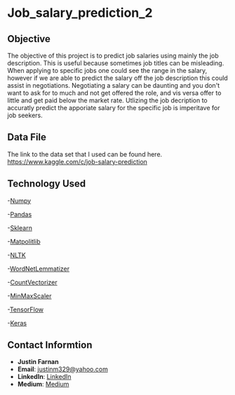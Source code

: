 # Job_salary_prediction_2


## Objective

The objective of this project is to predict job salaries using mainly the job description. This is useful because sometimes job titles can be misleading. When applying to specific jobs one could see the range in the salary, however if we are able to predict the salary off the job description this could assist in negotiations. Negotiating a salary can be daunting and you don't want to ask for to much and not get offered the role, and vis versa offer to little and get paid below the market rate. Utlizing the job decription to accuratly predict the apporiate salary for the specific job is imperitave for job seekers.

## Data File

The link to the data set that I used can be found here.
https://www.kaggle.com/c/job-salary-prediction

## Technology Used

-[Numpy](https://numpy.org/)

-[Pandas](https://pandas.pydata.org/)

-[Sklearn](https://scikit-learn.org/stable/)

-[Matpolitlib](https://matplotlib.org/)

-[NLTK](https://www.nltk.org/)

-[WordNetLemmatizer](https://www.kite.com/python/docs/nltk.WordNetLemmatizer)

-[CountVectorizer](https://scikit-learn.org/stable/modules/generated/sklearn.feature_extraction.text.CountVectorizer.html)

-[MinMaxScaler](https://scikit-learn.org/stable/modules/generated/sklearn.preprocessing.MinMaxScaler.html?highlight=minmax%20scaler#sklearn.preprocessing.MinMaxScaler)

-[TensorFlow](https://www.tensorflow.org/api_docs)

-[Keras](https://faroit.com/keras-docs/1.2.0/)


## Contact Informtion
- **Justin Farnan**
- **Email**: justinm329@yahoo.com
- **LinkedIn**: [LinkedIn](https://www.linkedin.com/in/justin-farnan/)
- **Medium**: [Medium](https://medium.com/@justinfarnan)

